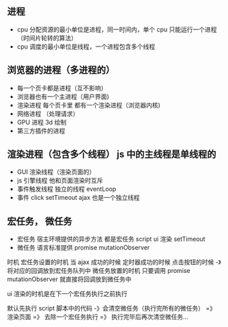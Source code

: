 ## 进程

-   cpu 分配资源的最小单位是进程，同一时间内，单个 cpu 只能运行一个进程（时间片轮转的算法）
-   cpu 调度的最小单位是线程，一个进程包含多个线程

## 浏览器的进程（多进程的）

-   每一个页卡都是进程（互不影响）
-   浏览器也有一个主进程（用户界面)
-   渲染进程 每个页卡里 都有一个渲染进程（浏览器内核)
-   网络进程 （处理请求）
-   GPU 进程 3d 绘制
-   第三方插件的进程

## 渲染进程（包含多个线程） js 中的主线程是单线程的

-   GUI 渲染线程（渲染页面的）
-   js 引擎线程 他和页面渲染时互斥
-   事件触发线程 独立的线程 eventLoop
-   事件 click setTimeout ajax 也是一个独立线程

## 宏任务， 微任务

-   宏任务 宿主环境提供的异步方法 都是宏任务 script ui 渲染 setTimeout
-   微任务 语言标准提供 promise mutationObserver

时机
宏任务设置的时机 当 ajax 成功的时候 定时器成功的时候 点击按钮的时候 -》将对应的回调放到宏任务队列中
微任务放置的时机 只要调用 promise mutationObserver 就直接将回调放到微任务中

ui 渲染的时机是在下一个宏任务执行之前执行

默认先执行 script 脚本中的代码 -》会清空微任务（执行完所有的微任务） =》 渲染页面 =》 去除一个宏任务执行 =》 执行完毕后再次清空微任务...
